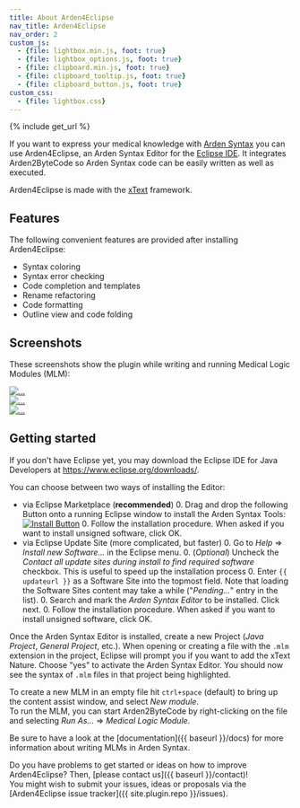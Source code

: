 ```yaml
---
title: About Arden4Eclipse
nav_title: Arden4Eclipse
nav_order: 2
custom_js:
  - {file: lightbox.min.js, foot: true}
  - {file: lightbox_options.js, foot: true}
  - {file: clipboard.min.js, foot: true}
  - {file: clipboard_tooltip.js, foot: true}
  - {file: clipboard_button.js, foot: true}
custom_css:
  - {file: lightbox.css}
---
```

{% include get_url %}

If you want to express your medical knowledge with [Arden Syntax](https://en.wikipedia.org/wiki/Arden_syntax) you can use Arden4Eclipse, an Arden Syntax Editor for the [Eclipse IDE](https://eclipse.org/). It integrates Arden2ByteCode so Arden Syntax code can be easily written as well as executed.

Arden4Eclipse is made with the [xText](https://www.eclipse.org/Xtext/) framework.

## Features
The following convenient features are provided after installing Arden4Eclipse:

+ Syntax coloring
+ Syntax error checking
+ Code completion and templates
+ Rename refactoring
+ Code formatting
+ Outline view and code folding

## Screenshots
These screenshots show the plugin while writing and running Medical Logic Modules (MLM):
<div class="row">
  <div class="col-xs-6 col-md-4">
    <a href="{{ baseurl }}/images/plugin_screen_error.png" class="thumbnail" data-lightbox="screens" data-title="Errors and creating modules">
      <img src="{{ baseurl }}/images/plugin_screen_error.png" alt="...">
    </a>
  </div>
  <div class="col-xs-6 col-md-4">
    <a href="{{ baseurl }}/images/plugin_screen_rename.png" class="thumbnail" data-lightbox="screens" data-title="Renaming variables">
      <img src="{{ baseurl }}/images/plugin_screen_rename.png" alt="...">
    </a>
  </div>
  <div class="col-xs-6 col-md-4">
    <a href="{{ baseurl }}/images/plugin_screen_run.png" class="thumbnail" data-lightbox="screens" data-title="Code folding and running an MLM">
      <img src="{{ baseurl }}/images/plugin_screen_run.png" alt="...">
    </a>
  </div>
</div>

## Getting started
If you don't have Eclipse yet, you may download the Eclipse IDE for Java Developers at <https://www.eclipse.org/downloads/>.  

You can choose between two ways of installing the Editor:

+ via Eclipse Marketplace (**recommended**)
    0.  Drag and drop the following Button onto a running Eclipse window to install the Arden Syntax Tools: [![Install Button](https://marketplace.eclipse.org/misc/installbutton.png)](https://marketplace.eclipse.org/marketplace-client-intro?mpc_install=209263 "Drag and drop into a running Eclipse workspace to install Arden Syntax Tools")
    0. Follow the installation procedure. When asked if you want to install unsigned software, click OK.
+ via Eclipse Update Site (more complicated, but faster)
    0.  Go to *Help* &rArr; *Install new Software...* in the Eclipse menu.
    0.  (*Optional*) Uncheck the *Contact all update sites during install to find required software* checkbox. This is useful to speed up the installation process
    0. Enter <code class="clipboard-target">{{ updateurl }}</code> as a Software Site into the topmost field. Note that loading the Software Sites content may take a while ("*Pending&hellip;*" entry in the list).
    0.  Search and mark the *Arden Syntax Editor* to be installed. Click next.
    0. Follow the installation procedure. When asked if you want to install unsigned software, click OK.

Once the Arden Syntax Editor is installed, create a new Project (*Java Project*, *General Project*, etc.). When opening or creating a file with the `.mlm` extension in the project, Eclipse will prompt you if you want to add the xText Nature. Choose "yes" to activate the Arden Syntax Editor.
You should now see the syntax of `.mlm` files in that project being highlighted.

To create a new MLM in an empty file hit `ctrl+space` (default) to bring up the content assist window, and select *New module*.  
To run the MLM, you can start Arden2ByteCode by right-clicking on the file and selecting *Run As&hellip;* &rArr; *Medical Logic Module*.

Be sure to have a look at the [documentation]({{ baseurl }}/docs) for more information about writing MLMs in Arden Syntax.

Do you have problems to get started or ideas on how to improve Arden4Eclipse? Then, [please contact us]({{ baseurl }}/contact)!   
You might wish to submit your issues, ideas or proposals via the [Arden4Eclipse issue tracker]({{ site.plugin.repo }}/issues).
